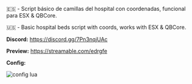 🇪🇸 - Script básico de camillas del hospital con coordenadas, funcional para ESX & QBCore.

🇺🇸 - Basic hospital beds script with coords, works with ESX & QBCore.

**Discord:** https://discord.gg/7Pn3nqjUAc

**Preview:** https://streamable.com/edrgfe

**Config:**

![config lua](https://github.com/GinkaRP/gnk-camillas/assets/116312031/959a0619-2d8c-4cff-9386-68f93a2e7270)
